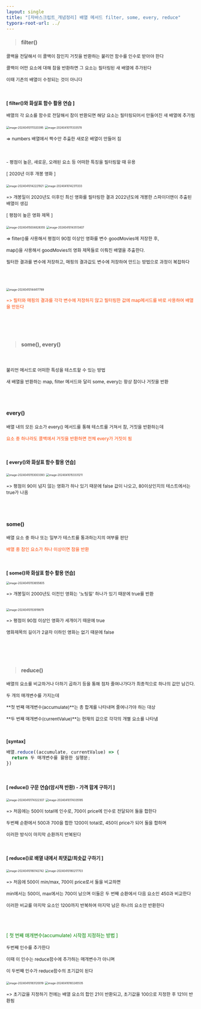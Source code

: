 ```yaml
---
layout: single
title: "[자바스크립트_개념정리] 배열 메서드 filter, some, every, reduce"
typora-root-url: ../
---
```






> #### filter()



<span style="font-size:85%">콜백을 전달해서 이 콜백이 참인지 거짓을 반환하는 불리언 함수를 인수로 받아야 한다</span>

<span style="font-size:85%">콜백이 어떤 요소에 대해 참을 반환하면 그 요소는 필터링된 새 배열에 추가된다</span>

<span style="font-size:85%">이때 기존의 배열이 수정되는 것이 아니다</span>

<br>

**<span style="font-size:90%">[ filter()와 화살표 함수 활용 연습 ]</span>**

<span style="font-size:85%">배열의 각 요소를 함수로 전달해서 참이 반환되면 해당 요소는 필터링되어서 만들어진 새 배열에 추가됨</span>

<img src="/images/2024-04-07-method_array2/image-20240410111320395.png" alt="image-20240410111320395" style="zoom:50%;" />

<img src="/images/2024-04-07-method_array2/image-20240410111333578.png" alt="image-20240410111333578" style="zoom:50%;" />

<span style="font-size:85%">=> numbers 배열에서 짝수만 추출한 새로운 배열이 만들어 짐</span>



<br>

<span style="font-size:85%">- 평점이 높은, 새로운, 오래된 요소 등 어떠한 특징을 필터링할 때 유용</span>



<span style="font-size:85%">[ 2020년 이후 개봉 영화 ]</span>

<img src="/images/2024-04-07-method_array2/image-20240410142221921.png" alt="image-20240410142221921" style="zoom:50%;" />

<img src="/images/2024-04-07-method_array2/image-20240410142311333.png" alt="image-20240410142311333" style="zoom:50%;" />

<span style="font-size:85%">=> 개봉일이 2020년도 이후인 최신 영화를 필터링한 결과 2022년도에 개봉한 스파이더맨이 추출된 배열이 생김</span>

<bt>



<span style="font-size:85%">[ 평점이 높은 영화 제목 ]</span><br>

<img src="/images/2024-04-07-method_array2/image-20240415004828355.png" alt="image-20240415004828355" style="zoom:50%;" />

<img src="/images/2024-04-07-method_array2/image-20240410143513407.png" alt="image-20240410143513407" style="zoom:50%;" />

<span style="font-size:85%">=> filter()를 사용해서 평점이 90점 이상인 영화를 변수 goodMovies에 저장한 후, </span>

<span style="font-size:85%"> map()을 사용해서 goodMovies의 영화 제목들로 이뤄진 배열을 추출한다.</span>

<span style="font-size:85%">필터한 결과를 변수에 저장하고, 매핑의 결과값도 변수에 저장하여 만드는 방법으로 과정이 복잡하다</span>

<br>

<br>

<img src="/images/2024-04-07-method_array2/image-20240410144417789.png" alt="image-20240410144417789" style="zoom:50%;" /><br>

<span style="font-size:85%; color:orangered">=> 필터와 매핑의 결과를 각각 변수에 저장하지 않고 필터링한 값에 map메서드를 바로 사용하여 배열을 만든다</span>

<br>

<br>

<br>



>  #### some(), every()

<br>

<span style="font-size:85%">불리언 메서드로 어떠한 특성을 테스트할 수 있는 방법</span>

<span style="font-size:85%">새 배열을 반환하는 map, filter 메서드와 달리 some, every는 항상 참이나 거짓을 반환</span>

<br>

<br>



#### every()<br>



<span style="font-size:85%">배열 내의 모든 요소가 every() 메서드를 통해 테스트를 거쳐서 참, 거짓을 반환하는데</span>

<span style="font-size:85%; color:orangered">요소 중 하나라도 콜백에서 거짓을 반환하면 전체 every가 거짓이 됨</span>

<br>

<span style="font-size:90%; font-weight:bold">[ every()와 화살표 함수 활용 연습]</span><br>

<img src="/images/2024-04-07-method_array2/image-20240410153003393.png" alt="image-20240410153003393" style="zoom:50%;" />



<img src="/images/2024-04-07-method_array2/image-20240410153331211.png" alt="image-20240410153331211" style="zoom:50%;" />

<span style="font-size:85%">=> 평점이 90이 넘지 않는 영화가 하나 있기 때문에 false 값이 나오고, 80이상인지의 테스트에서는 true가 나옴</span>

<br>

<br>

#### some()<br>



<span style="font-size:85%">배열 요소 중 하나 또는 일부가 테스트를 통과하는지의 여부를 판단</span>

<span style="font-size:85%; color:orangered">배열 중 참인 요소가 하나 이상이면 참을 반환</span>

<br>

**<span style="font-size:90%">[ some()와 화살표 함수 활용 연습]</span>**<br>

<img src="/images/2024-04-07-method_array2/image-20240410153655805.png" alt="image-20240410153655805" style="zoom:50%;" />

<span style="font-size:85%">=> 개봉일이 2000년도 이전인 영화는 '노팅힐' 하나가 있기 때문에 true를 반환</span>

<br>

<img src="/images/2024-04-07-method_array2/image-20240410153919879.png" alt="image-20240410153919879" style="zoom:50%;" />

<span style="font-size:85%">=> 평점이 90점 이상인 영화가 세개이기 때문에 true</span>

<span style="font-size:85%">영화제목의 길이가 2글자 이하인 영화는 없기 때문에 false</span>



<br>

<br>

<br>



>  #### reduce()<br>



<span style="font-size:85%">배열의 요소를 비교하거나 더하기 곱하기 등을 통해 점차 줄여나가다가 최종적으로 하나의 값만 남긴다.</span>

<span style="font-size:85%">두 개의 매개변수를 가지는데</span>

<span style="font-size:85%">**첫 번째 매개변수(accumulate)**는 총 합계를 나타내며 줄여나가야 하는 대상</span>

<span style="font-size:85%">**두 번째 매개변수(currentValue)**는 현재의 값으로 각각의 개별 요소를 나타냄</span>

<br>

**<span style="font-size:90%">[syntax]</span>**

```javascript
배열.reduce((accumulate, currentValue) => {
  return 두 매개변수를 활용한 실행문;
})
```

<br>

**<span style="font-size:90%">[ reduce() 구문 연습(암시적 반환) - 가격 합계 구하기 ]</span>**

<img src="/images/2024-04-07-method_array2/image-20240410174322307.png" alt="image-20240410174322307" style="zoom:50%;" />

<img src="/images/2024-04-07-method_array2/image-20240410174335185.png" alt="image-20240410174335185" style="zoom:50%;" />

<span style="font-size:85%">=> 처음에는 500이 total에 인수로, 700이 price에 인수로 전달되어 둘을 합한다</span>

<span style="font-size:85%"> 두번째 순환에서 500과 700을 합한 1200이 total로, 450이 price가 되어 둘을 합하며</span>

<span style="font-size:85%"> 이러한 방식이 마지막 순환까지 반복된다</span>

<br>

**<span style="font-size:90%">[ reduce()로 배열 내에서 최댓값/최솟값 구하기 ]</span>**

<img src="/images/2024-04-07-method_array2/image-20240410180142742.png" alt="image-20240410180142742" style="zoom:50%;" />

<img src="/images/2024-04-07-method_array2/image-20240410180217703.png" alt="image-20240410180217703" style="zoom:50%;" />

<span style="font-size:85%">=> 처음에 500이 min/max, 700이 price로서 둘을 비교하면</span>

<span style="font-size:85%"> min에서는 500이, max에서는 700이 남으며 이들은 두 번째 순환에서 다음 요소인 450과 비교한다</span>

<span style="font-size:85%"> 이러한 비교를 마지막 요소인 1200까지 반복하여 마지막 남은 하나의 요소만 반환한다</span>

<br>

<br>

<span style="font-size:90%; color:green">[ 첫 번째 매개변수(accumulate) 시작점 지정하는 방법 ]</span>

<span style="font-size:85%">두번째 인수를 추가한다</span>

<span style="font-size:85%">이때 이 인수는 reduce함수에 추가하는 매개변수가 아니며</span>

<span style="font-size:85%">이 두번째 인수가 reduce함수의 초기값이 된다</span>
<br>

<img src="/images/2024-04-07-method_array2/image-20240410183120019.png" alt="image-20240410183120019" style="zoom:50%;" />

<img src="/images/2024-04-07-method_array2/image-20240410183245535.png" alt="image-20240410183245535" style="zoom:50%;" />

<span style="font-size:85%">=> 초기값을 지정하기 전에는 배열 요소의 합인 21이 반환되고, 초기값을 100으로 지정한 후 121이 반환됨</span>

